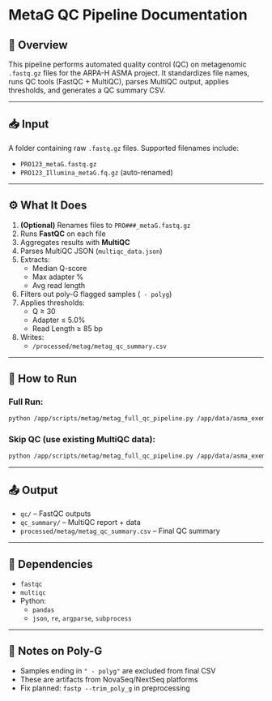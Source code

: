 # MetaG QC Pipeline Documentation

## 🔬 Overview
This pipeline performs automated quality control (QC) on metagenomic `.fastq.gz` files for the ARPA-H ASMA project. It standardizes file names, runs QC tools (FastQC + MultiQC), parses MultiQC output, applies thresholds, and generates a QC summary CSV.

---

## 📥 Input
A folder containing raw `.fastq.gz` files. Supported filenames include:
- `PRO123_metaG.fastq.gz`
- `PRO123_Illumina_metaG.fq.gz` (auto-renamed)

---

## ⚙️ What It Does
1. **(Optional)** Renames files to `PRO###_metaG.fastq.gz`
2. Runs **FastQC** on each file
3. Aggregates results with **MultiQC**
4. Parses MultiQC JSON (`multiqc_data.json`)
5. Extracts:
   - Median Q-score
   - Max adapter %
   - Avg read length
6. Filters out poly-G flagged samples (` - polyg`)
7. Applies thresholds:
   - Q ≥ 30
   - Adapter ≤ 5.0%
   - Read Length ≥ 85 bp
8. Writes:
   - `/processed/metag/metag_qc_summary.csv`

---

## 🚀 How to Run

### Full Run:
```bash
python /app/scripts/metag/metag_full_qc_pipeline.py /app/data/asma_exemplar_data/raw/metag
```

### Skip QC (use existing MultiQC data):
```bash
python /app/scripts/metag/metag_full_qc_pipeline.py /app/data/asma_exemplar_data/raw/metag --skip-qc
```

---

## 📤 Output
- `qc/` – FastQC outputs
- `qc_summary/` – MultiQC report + data
- `processed/metag/metag_qc_summary.csv` – Final QC summary

---

## 🧪 Dependencies
- `fastqc`
- `multiqc`
- Python:
  - `pandas`
  - `json`, `re`, `argparse`, `subprocess`

---

## 📌 Notes on Poly-G
- Samples ending in `" - polyg"` are excluded from final CSV
- These are artifacts from NovaSeq/NextSeq platforms
- Fix planned: `fastp --trim_poly_g` in preprocessing

